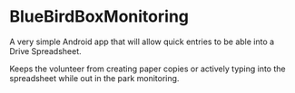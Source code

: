# BlueBirdBoxMonitoring
A very simple Android app that will allow quick entries to be able into a Drive Spreadsheet.

Keeps the volunteer from creating paper copies or actively typing into the spreadsheet while out in the park monitoring.
